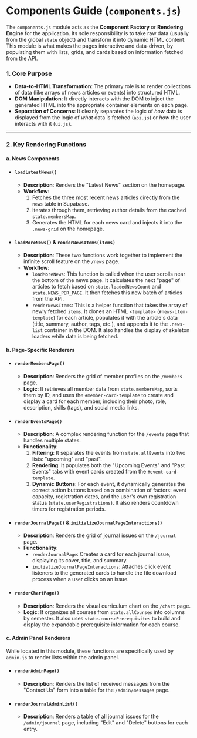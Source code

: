 # Components Guide (`components.js`)

The `components.js` module acts as the **Component Factory** or **Rendering Engine** for the application. Its sole responsibility is to take raw data (usually from the global `state` object) and transform it into dynamic HTML content. This module is what makes the pages interactive and data-driven, by populating them with lists, grids, and cards based on information fetched from the API.

### 1. Core Purpose

-   **Data-to-HTML Transformation**: The primary role is to render collections of data (like arrays of news articles or events) into structured HTML.
-   **DOM Manipulation**: It directly interacts with the DOM to inject the generated HTML into the appropriate container elements on each page.
-   **Separation of Concerns**: It cleanly separates the logic of *how* data is displayed from the logic of *what* data is fetched (`api.js`) or *how* the user interacts with it (`ui.js`).

---

### 2. Key Rendering Functions

#### a. News Components

-   #### `loadLatestNews()`
    -   **Description**: Renders the "Latest News" section on the homepage.
    -   **Workflow**:
        1.  Fetches the three most recent news articles directly from the `news` table in Supabase.
        2.  Iterates through them, retrieving author details from the cached `state.membersMap`.
        3.  Generates the HTML for each news card and injects it into the `.news-grid` on the homepage.

-   #### `loadMoreNews()` & `renderNewsItems(items)`
    -   **Description**: These two functions work together to implement the infinite scroll feature on the `/news` page.
    -   **Workflow**:
        -   `loadMoreNews`: This function is called when the user scrolls near the bottom of the news page. It calculates the next "page" of articles to fetch based on `state.loadedNewsCount` and `state.NEWS_PER_PAGE`. It then fetches this new batch of articles from the API.
        -   `renderNewsItems`: This is a helper function that takes the array of newly fetched `items`. It clones an HTML `<template>` (`#news-item-template`) for each article, populates it with the article's data (title, summary, author, tags, etc.), and appends it to the `.news-list` container in the DOM. It also handles the display of skeleton loaders while data is being fetched.

#### b. Page-Specific Renderers

-   #### `renderMembersPage()`
    -   **Description**: Renders the grid of member profiles on the `/members` page.
    -   **Logic**: It retrieves all member data from `state.membersMap`, sorts them by ID, and uses the `#member-card-template` to create and display a card for each member, including their photo, role, description, skills (tags), and social media links.

-   #### `renderEventsPage()`
    -   **Description**: A complex rendering function for the `/events` page that handles multiple states.
    -   **Functionality**:
        1.  **Filtering**: It separates the events from `state.allEvents` into two lists: "upcoming" and "past".
        2.  **Rendering**: It populates both the "Upcoming Events" and "Past Events" tabs with event cards created from the `#event-card-template`.
        3.  **Dynamic Buttons**: For each event, it dynamically generates the correct action buttons based on a combination of factors: event capacity, registration dates, and the user's own registration status (`state.userRegistrations`). It also renders countdown timers for registration periods.

-   #### `renderJournalPage()` & `initializeJournalPageInteractions()`
    -   **Description**: Renders the grid of journal issues on the `/journal` page.
    -   **Functionality**:
        -   `renderJournalPage`: Creates a card for each journal issue, displaying its cover, title, and summary.
        -   `initializeJournalPageInteractions`: Attaches click event listeners to the generated cards to handle the file download process when a user clicks on an issue.

-   #### `renderChartPage()`
    -   **Description**: Renders the visual curriculum chart on the `/chart` page.
    -   **Logic**: It organizes all courses from `state.allCourses` into columns by semester. It also uses `state.coursePrerequisites` to build and display the expandable prerequisite information for each course.

#### c. Admin Panel Renderers

While located in this module, these functions are specifically used by `admin.js` to render lists within the admin panel.

-   #### `renderAdminPage()`
    -   **Description**: Renders the list of received messages from the "Contact Us" form into a table for the `/admin/messages` page.

-   #### `renderJournalAdminList()`
    -   **Description**: Renders a table of all journal issues for the `/admin/journal` page, including "Edit" and "Delete" buttons for each entry.